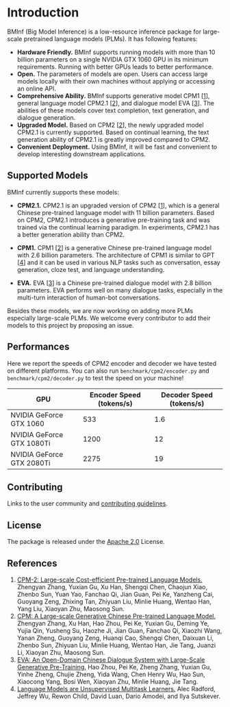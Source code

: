 # Introduction
BMInf (Big Model Inference) is a low-resource inference package for large-scale pretrained language models (PLMs). It has following features:

- **Hardware Friendly.** BMInf supports running models with more than 10 billion parameters on a single NVIDIA GTX 1060 GPU in its minimum requirements. Running with better GPUs leads to better performance.
- **Open.** The parameters of models are open. Users can access large models locally with their own machines without applying or accessing an online API.  
- **Comprehensive Ability.**  BMInf supports generative model CPM1 [[1](#ref)], general language model CPM2.1 [[2](#ref)], and dialogue model EVA [[3](#ref)]. The abilities of these models cover text completion, text generation, and dialogue generation.
- **Upgraded Model.** Based on CPM2 [[2](#ref)], the newly upgraded model CPM2.1 is currently supported. Based on continual learning, the text generation ability of CPM2.1 is greatly improved compared to CPM2.
- **Convenient Deployment.** Using BMInf, it will be fast and convenient to develop interesting downstream applications.

## Supported Models

BMInf currently supports these models:

- **CPM2.1.** CPM2.1 is an upgraded version of CPM2 [[1](#ref)], which is a general Chinese pre-trained language model with 11 billion parameters. Based on CPM2, CPM2.1 introduces a generative pre-training task and was trained via the continual learning paradigm. In experiments, CPM2.1 has a better generation ability than CPM2.

- **CPM1.** CPM1 [[2](#ref)] is a generative Chinese pre-trained language model with 2.6 billion parameters. The architecture of CPM1 is similar to GPT [[4](#ref)] and it can be used in various NLP tasks such as conversation, essay generation, cloze test, and language understanding.

- **EVA.** EVA [[3](#ref)] is a Chinese pre-trained dialogue model with 2.8 billion parameters. EVA performs well on many dialogue tasks, especially in the multi-turn interaction of human-bot conversations.

Besides these models, we are now working on adding more PLMs especially large-scale PLMs. We welcome every contributor to add their models to this project by proposing an issue.

## Performances

Here we report the speeds of CPM2 encoder and decoder we have tested on different platforms. You can also run ``benchmark/cpm2/encoder.py`` and ``benchmark/cpm2/decoder.py`` to test the speed on your machine!

| GPU | Encoder Speed (tokens/s) | Decoder Speed (tokens/s) |
|-|-|-|
| NVIDIA GeForce GTX 1060 | 533 | 1.6
| NVIDIA GeForce GTX 1080Ti | 1200 | 12
| NVIDIA GeForce GTX 2080Ti | 2275 | 19

## Contributing
Links to the user community and [contributing guidelines](./CONTRIBUTING.md).

## License

The package is released under the [Apache 2.0](./LICENSE) License.

## References
<div id="ref"></div>

1. [CPM-2: Large-scale Cost-efficient Pre-trained Language Models.](https://arxiv.org/abs/2106.10715) Zhengyan Zhang, Yuxian Gu, Xu Han, Shengqi Chen, Chaojun Xiao, Zhenbo Sun, Yuan Yao, Fanchao Qi, Jian Guan, Pei Ke, Yanzheng Cai, Guoyang Zeng, Zhixing Tan, Zhiyuan Liu, Minlie Huang, Wentao Han, Yang Liu, Xiaoyan Zhu, Maosong Sun.
2. [CPM: A Large-scale Generative Chinese Pre-trained Language Model.](https://arxiv.org/abs/2012.00413) Zhengyan Zhang, Xu Han, Hao Zhou, Pei Ke, Yuxian Gu, Deming Ye, Yujia Qin, Yusheng Su, Haozhe Ji, Jian Guan, Fanchao Qi, Xiaozhi Wang, Yanan Zheng, Guoyang Zeng, Huanqi Cao, Shengqi Chen, Daixuan Li, Zhenbo Sun, Zhiyuan Liu, Minlie Huang, Wentao Han, Jie Tang, Juanzi Li, Xiaoyan Zhu, Maosong Sun.
3. [EVA: An Open-Domain Chinese Dialogue System with Large-Scale Generative Pre-Training.](https://arxiv.org/abs/2108.01547) Hao Zhou, Pei Ke, Zheng Zhang, Yuxian Gu, Yinhe Zheng, Chujie Zheng, Yida Wang, Chen Henry Wu, Hao Sun, Xiaocong Yang, Bosi Wen, Xiaoyan Zhu, Minlie Huang, Jie Tang.
4. [Language Models are Unsupervised Multitask Learners.](http://www.persagen.com/files/misc/radford2019language.pdf) Alec Radford, Jeffrey Wu, Rewon Child, David Luan, Dario Amodei, and Ilya Sutskever.
